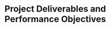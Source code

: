 ---
title: "Project Deliverables and Performance Objectives"
layout: post
lang: en
lang-ref: 104-deliverables
section: 1
category: 
  - projects
hero:
  image:
    src: 1.4-tx-heading.jpg
    alt: A photo of a large white arrow painted onto a blue brick wall.
blocks:
  - type: title
    label: Project Deliverables
  - type: graphic
    size: 100
    src: 1.4-en-deliverables.png
    alt: "A graphic representing the three distinct products Talent Cloud produces. They are: real hires for real jobs, data and research findings, and future-facing theory."
  - type: title
    label: Performance Objectives
  - Complex problems are a target rich environment for choosing performance objectives. To make progress against them, it’s important to clearly identify specific targets to move towards and a way to measure progress. 
  - When Talent Cloud was first being scoped, the team ran a series of workshops to better understand how current staffing practices were viewed by employees and the public. Participants were asked to identify elements in a high performing government hiring model. Workshop participants then identified a list of problems and blockers that were preventing that vision of the staffing experience from becoming a reality. 
  - "The team then analyzed this list to identify whether or not there were any critical dependencies that were running throughout all issues. Two clear underlying themes came to light. <strong style=\"letter-spacing: -1px;\" data-h2-font-weight=\"b(800)\" data-h2-font-color=\"b(purple)\">Firstly, long times to staff were causing a cascade effect of adverse issues that couldn’t be substantially mitigated unless time to staff was improved. Secondly, unless the hiring process resulted in a strong hire who worked well with the team, the whole point of the effort was undone.</strong> Once these two core issues were identified, Talent Cloud then cross-referenced the findings with rich data from the Government of Canada’s Blueprint 2020 analysis to validate and learn more about these issues before proceeding."
  - type: graphic
    size: 100
    src: 1.4-en-performance.png
    alt: "A graphic representing the three Talent Cloud performance objectives. They are: reducing time to staff, optimizing talent-to-team match, and strengthening diversity and inclusion."
  - type: title
    label: Time-to-staff
  - "To address the issue of time to staff, Talent Cloud set the extremely ambitious performance objective of a 30 day time to staff, measured from the closing date of the job advertisement to the selection of the final candidate. (This count didn’t include any additional time required for security clearance, because interventions in this mandate area were out of scope for the Talent Cloud project and could therefore not be impacted by the experiment.) This meant that the solution would need to reduce the average time it took in government to identify the top candidate and initiate the final stages of a hiring process by more than 100 days. For this performance objective, it was simply a run against the clock, testing numerous points of intervention against a single goal."
  - type: title
    label: Fit-to-team
  - "The performance objective on identifying a hire with strong talent who was also a strong fit to the team proved far more complex in terms of setting clear performance objectives. <strong style=\"letter-spacing: -1px;\" data-h2-font-weight=\"b(800)\" data-h2-font-color=\"b(purple)\">Two sub-components of “fit-to-team” were identified: optimizing the talent-to-team match and ensuring that the process advanced meaningful diversity and inclusion in hiring outcomes.</strong> Because both sub-components were critical to achieving success in the talent-to-team matching process, each then became a research objective for the experiment. Where possible, quantitative measures were set to analyze outcomes, but the majority of the research related to these performance objectives came through qualitative analysis." 
  - For optimizing the match, performance measurements related to the level of manager and applicant satisfaction at the time of hire, and long after, as well as the ratio of high calibre applicants versus industry norms. 
  - In relation to the performance objective on diversity and inclusion, Talent Cloud aimed to increase the diversity of the initial applicant pool, as well as the final hiring outcomes, and to do so in a way that humanized the entire process. Experientially, success would mean that applicants and managers felt seen, valued, and validated in a process they believed was fair, respectful, and compassionate. As one might expect, this is less of a target where one crosses a finish line, and more of a continuous migration towards the Government of Canada’s vision for equality.

---